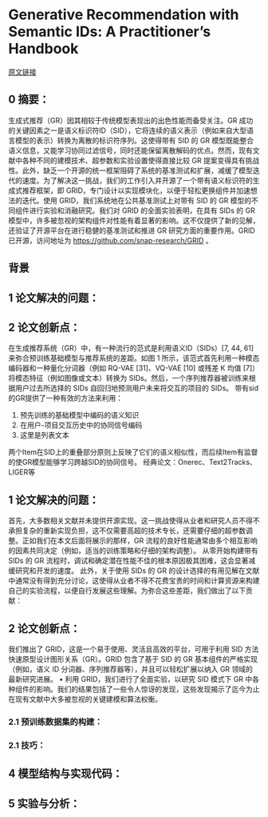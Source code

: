 # Generative Recommendation with Semantic IDs: A Practitioner’s Handbook
[原文链接]()
## 0 摘要：
生成式推荐（GR）因其相较于传统模型表现出的出色性能而备受关注。GR 成功的关键因素之一是语义标识符ID（SID），它将连续的语义表示（例如来自大型语言模型的表示）转换为离散的标识符序列。这使得带有 SID 的 GR 模型既能整合语义信息，又能学习协同过滤信号，同时还能保留离散解码的优点。然而，现有文献中各种不同的建模技术、超参数和实验设置使得直接比较 GR 提案变得具有挑战性。此外，缺乏一个开源的统一框架阻碍了系统的基准测试和扩展，减缓了模型迭代的速度。为了解决这一挑战，我们的工作引入并开源了一个带有语义标识符的生成式推荐框架，即 GRID，专门设计以实现模块化，以便于轻松更换组件并加速想法的迭代。使用 GRID，我们系统地在公共基准测试上对带有 SID 的 GR 模型的不同组件进行实验和消融研究。我们对 GRID 的全面实验表明，在具有 SIDs 的 GR 模型中，许多被忽视的架构组件对性能有着显著的影响。这不仅提供了新的见解，还验证了开源平台在进行稳健的基准测试和推进 GR 研究方面的重要作用。GRID 已开源，访问地址为 https://github.com/snap-research/GRID 。

## 背景


## 1 论文解决的问题：


## 2 论文创新点：
在生成推荐系统（GR）中，有一种流行的范式是利用语义ID（SIDs）[7, 44, 61] 来弥合预训练基础模型与推荐系统的差距。如图 1 所示，该范式首先利用一种模态编码器和一种量化分词器（例如 RQ-VAE [31]、VQ-VAE [10] 或残差 K 均值 [7]）将模态特征（例如图像或文本）转换为 SIDs。然后，一个序列推荐器被训练来根据用户过去所选择的 SIDs 自回归地预测用户未来将交互的项目的 SIDs。
带有sid的GR提供了一种有效的方法来利用：
 1. 预先训练的基础模型中编码的语义知识
 2. 在用户-项目交互历史中的协同信号编码
 3. 这里是列表文本

两个Item在SID上的重叠部分原则上反映了它们的语义相似性，而后续Item有监督的使GR模型能够学习跨越SID的协同信号。
经典论文：Onerec、Text2Tracks、LIGER等

## 1 论文解决的问题：
首先，大多数相关文献并未提供开源实现。这一挑战使得从业者和研究人员不得不承担复杂的重新实现负担，这不仅需要高超的技术专长，还需要仔细的超参数调整。正如我们在本文后面将展示的那样，GR 流程的良好性能通常由多个相互影响的因素共同决定（例如，适当的训练策略和仔细的架构调整）。
从零开始构建带有 SIDs 的 GR 流程时，调试和确定潜在性能不佳的根本原因极其困难，这会显著减缓研究和开发的速度。
此外，关于使用 SIDs 的 GR 的设计选择的有用见解在文献中通常没有得到充分讨论，这使得从业者不得不花费宝贵的时间和计算资源来构建自己的实验流程，以便自行发展这些理解。为弥合这些差距，我们做出了以下贡献：

## 2 论文创新点：
我们推出了 GRID，这是一个易于使用、灵活且高效的平台，可用于利用 SID 方法快速原型设计图形关系（GR）。GRID 包含了基于 SID 的 GR 基本组件的严格实现（例如，语义 ID 分词器、序列推荐器等），并且可以轻松扩展以纳入 GR 领域的最新研究进展。
• 利用 GRID，我们进行了全面实验，以研究 SID 模式下 GR 中各种组件的影响。我们的结果包括了一些令人惊讶的发现，这些发现揭示了迄今为止在现有文献中大多被忽视的关键建模和算法权衡。

### 2.1 预训练数据集的构建：


### 2.1 技巧：


## 4 模型结构与实现代码：


## 5 实验与分析：

<!--stackedit_data:
eyJoaXN0b3J5IjpbLTE2OTgzNTYzNzAsLTg5OTkwNzUwXX0=
-->
